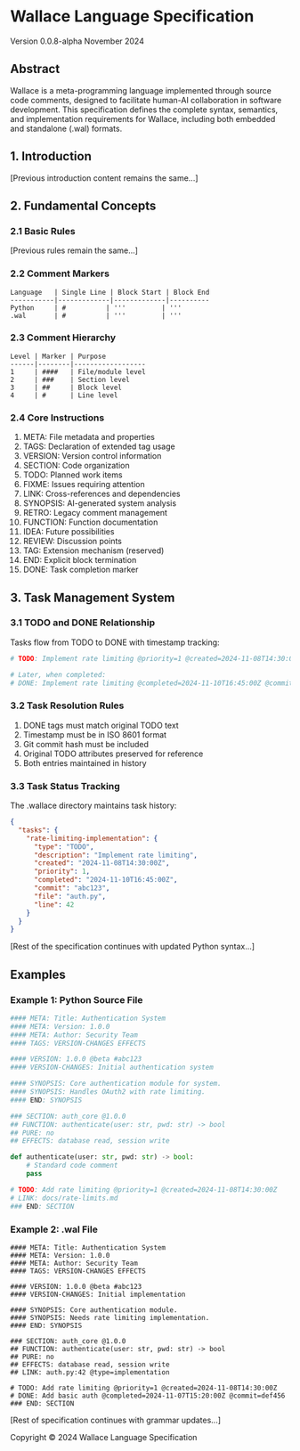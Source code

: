 # Wallace Language Specification
Version 0.0.8-alpha
November 2024

## Abstract

Wallace is a meta-programming language implemented through source code comments, designed to facilitate human-AI collaboration in software development. This specification defines the complete syntax, semantics, and implementation requirements for Wallace, including both embedded and standalone (.wal) formats.

## 1. Introduction

[Previous introduction content remains the same...]

## 2. Fundamental Concepts

### 2.1 Basic Rules
[Previous rules remain the same...]

### 2.2 Comment Markers
```
Language   | Single Line | Block Start | Block End
-----------|-------------|-------------|----------
Python     | #          | '''         | '''
.wal       | #          | '''         | '''
```

### 2.3 Comment Hierarchy
```
Level | Marker | Purpose
------|--------|------------------
1     | ####   | File/module level
2     | ###    | Section level
3     | ##     | Block level
4     | #      | Line level
```

### 2.4 Core Instructions
1. META: File metadata and properties
2. TAGS: Declaration of extended tag usage
3. VERSION: Version control information
4. SECTION: Code organization
5. TODO: Planned work items
6. FIXME: Issues requiring attention
7. LINK: Cross-references and dependencies
8. SYNOPSIS: AI-generated system analysis
9. RETRO: Legacy comment management
10. FUNCTION: Function documentation
11. IDEA: Future possibilities
12. REVIEW: Discussion points
13. TAG: Extension mechanism (reserved)
14. END: Explicit block termination
15. DONE: Task completion marker

## 3. Task Management System

### 3.1 TODO and DONE Relationship
Tasks flow from TODO to DONE with timestamp tracking:

```python
# TODO: Implement rate limiting @priority=1 @created=2024-11-08T14:30:00Z

# Later, when completed:
# DONE: Implement rate limiting @completed=2024-11-10T16:45:00Z @commit=abc123
```

### 3.2 Task Resolution Rules
1. DONE tags must match original TODO text
2. Timestamp must be in ISO 8601 format
3. Git commit hash must be included
4. Original TODO attributes preserved for reference
5. Both entries maintained in history

### 3.3 Task Status Tracking
The .wallace directory maintains task history:

```json
{
  "tasks": {
    "rate-limiting-implementation": {
      "type": "TODO",
      "description": "Implement rate limiting",
      "created": "2024-11-08T14:30:00Z",
      "priority": 1,
      "completed": "2024-11-10T16:45:00Z",
      "commit": "abc123",
      "file": "auth.py",
      "line": 42
    }
  }
}
```

[Rest of the specification continues with updated Python syntax...]

## Examples

### Example 1: Python Source File
```python
#### META: Title: Authentication System
#### META: Version: 1.0.0
#### META: Author: Security Team
#### TAGS: VERSION-CHANGES EFFECTS

#### VERSION: 1.0.0 @beta #abc123
#### VERSION-CHANGES: Initial authentication system

#### SYNOPSIS: Core authentication module for system.
#### SYNOPSIS: Handles OAuth2 with rate limiting.
#### END: SYNOPSIS

### SECTION: auth_core @1.0.0
## FUNCTION: authenticate(user: str, pwd: str) -> bool
## PURE: no
## EFFECTS: database read, session write

def authenticate(user: str, pwd: str) -> bool:
    # Standard code comment
    pass

# TODO: Add rate limiting @priority=1 @created=2024-11-08T14:30:00Z
# LINK: docs/rate-limits.md
### END: SECTION
```

### Example 2: .wal File
```wallace
#### META: Title: Authentication System
#### META: Version: 1.0.0
#### META: Author: Security Team
#### TAGS: VERSION-CHANGES EFFECTS

#### VERSION: 1.0.0 @beta #abc123
#### VERSION-CHANGES: Initial implementation

#### SYNOPSIS: Core authentication module.
#### SYNOPSIS: Needs rate limiting implementation.
#### END: SYNOPSIS

### SECTION: auth_core @1.0.0
## FUNCTION: authenticate(user: str, pwd: str) -> bool
## PURE: no
## EFFECTS: database read, session write
## LINK: auth.py:42 @type=implementation

# TODO: Add rate limiting @priority=1 @created=2024-11-08T14:30:00Z
# DONE: Add basic auth @completed=2024-11-07T15:20:00Z @commit=def456
### END: SECTION
```

[Rest of specification continues with grammar updates...]

Copyright © 2024 Wallace Language Specification